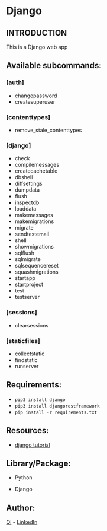 # Django

## INTRODUCTION
This is a Django web app

## Available subcommands:

### [auth]
* changepassword
* createsuperuser

### [contenttypes]
* remove_stale_contenttypes

### [django]
*    check
*    compilemessages
*    createcachetable
*    dbshell
*    diffsettings
*    dumpdata
*    flush
*    inspectdb
*    loaddata
*    makemessages
*    makemigrations
*    migrate
*    sendtestemail
*    shell
*    showmigrations
*    sqlflush
*    sqlmigrate
*    sqlsequencereset
*    squashmigrations
*    startapp
*    startproject
*    test
*    testserver

### [sessions]
*    clearsessions

### [staticfiles]
*    collectstatic
*    findstatic
*    runserver

## Requirements:

* ```pip3 install django```
* ```pip3 install djangorestframework```
* ```pip install -r requirements.txt```



## Resources:

* [django tutorial](https://rapidapi.com/blog/python-django-rest-api-tutorial/) 


## Library/Package:

* Python

* Django


## Author:

[Qi](https://github.com/swordwielder/discordStockBot/graphs/contributors) - [LinkedIn](https://www.linkedin.com/in/qifchen/)
